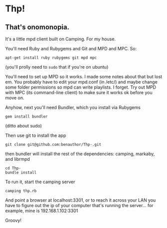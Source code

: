 Thp!
====

That's onomonopia.
------------------

It's a little mpd client built on Camping. For my house.

You'll need Ruby and Rubygems and Git and MPD and MPC. So:

    apt-get install ruby rubygems git mpd mpc

(you'll prolly need to `sudo` that if you're on ubuntu)

You'll need to set up MPD so it works. I made some notes about that but lost em. You probably have to edit your mpd.conf (in /etc/) and maybe change some folder permissions so mpd can write playlists. I forget. Try out MPD with MPC (its command-line client) to make sure it works ok before you move on.

Anyhow, next you'll need Bundler, which you install via Rubygems

    gem install bundler

(ditto about sudo)

Then use git to install the app

    git clone git@github.com:benauthor/Thp-.git

then bundler will install the rest of the dependencies: camping, markaby, and librmpd

    cd Thp-
    bundle install

To run it, start the camping server

    camping thp.rb

And point a browser at localhost:3301, or to reach it across your LAN you have to figure out the ip of your computer that's running the server... for example, mine is 192.168.1.102:3301

Groovy!
